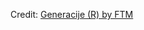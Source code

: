 <div id="observablehq-generacija_header-91586f1c"></div>
<div id="observablehq-generacija_plot-91586f1c"></div>
<div id="observablehq-generacije_table1-91586f1c"></div>
<p>Credit: <a href="https://observablehq.com/d/410aa8aa83984092">Generacije (R) by FTM</a></p>

<link rel="stylesheet" href="https://cdn.jsdelivr.net/npm/@observablehq/inspector@5/dist/inspector.css">
<script type="module">
import {Runtime, Inspector} from "https://cdn.jsdelivr.net/npm/@observablehq/runtime@5/dist/runtime.js";
import define from "https://api.observablehq.com/d/410aa8aa83984092.js?v=4";
new Runtime().module(define, name => {
  if (name === "generacija_header") return new Inspector(document.querySelector("#observablehq-generacija_header-91586f1c"));
  if (name === "generacija_plot") return new Inspector(document.querySelector("#observablehq-generacija_plot-91586f1c"));
  if (name === "generacije_table1") return new Inspector(document.querySelector("#observablehq-generacije_table1-91586f1c"));
});
</script>

